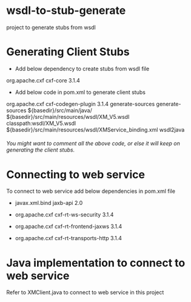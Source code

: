 # wsdl-to-stub-generate
project to generate stubs from wsdl


# Generating Client Stubs
- Add below dependency to create stubs from wsdl file
<dependencies>
		<dependency>
			<groupId>org.apache.cxf</groupId>
			<artifactId>cxf-core</artifactId>
			<version>3.1.4</version>
		</dependency>
</dependencies>

- Add below code in pom.xml to generate client stubs
<plugin>
				<groupId>org.apache.cxf</groupId>
				<artifactId>cxf-codegen-plugin</artifactId>
				<version>3.1.4</version>
				<executions>
					<execution>
						<id>generate-sources</id>
						<phase>generate-sources</phase>
						<configuration>
							<sourceRoot>${basedir}/src/main/java/</sourceRoot>
							<wsdlOptions>
								<wsdlOption>
									<wsdl>${basedir}/src/main/resources/wsdl/XM_V5.wsdl</wsdl>
									<wsdlLocation>classpath:wsdl/XM_V5.wsdl</wsdlLocation>
									<bindingFiles>
										<bindingFile>${basedir}/src/main/resources/wsdl/XMService_binding.xml</bindingFile>
									</bindingFiles>
								</wsdlOption>
							</wsdlOptions>
						</configuration>
						<goals>
							<goal>wsdl2java</goal>
						</goals>
					</execution>
				</executions>
			</plugin>

###### You might want to comment all the above code, or else it will keep on generating the client stubs.

# Connecting to web service
To connect to web service add below dependencies in pom.xml file
- <dependency>
	<groupId>javax.xml.bind</groupId>
	<artifactId>jaxb-api</artifactId>
	<version>2.0</version>
</dependency>

- <dependency>
	<groupId>org.apache.cxf</groupId>
	<artifactId>cxf-rt-ws-security</artifactId>
	<version>3.1.4</version>
</dependency>

- <dependency>
	<groupId>org.apache.cxf</groupId>
	<artifactId>cxf-rt-frontend-jaxws</artifactId>
	<version>3.1.4</version>
</dependency>

- <dependency>
	<groupId>org.apache.cxf</groupId>
	<artifactId>cxf-rt-transports-http</artifactId>
	<version>3.1.4</version>
</dependency>

# Java implementation to connect to web service
Refer to XMClient.java to connect to web service in this project
